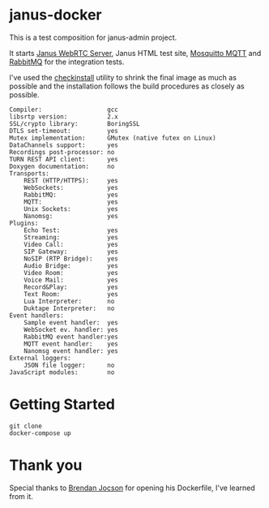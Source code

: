 # janus-docker

This is a test composition for janus-admin project.

It starts [Janus WebRTC Server](https://github.com/meetecho/janus-gateway), Janus HTML test site, [Mosquitto MQTT](https://mosquitto.org/) and [RabbitMQ](https://www.rabbitmq.com/) for the integration tests.

I've used the [checkinstall](https://asic-linux.com.mx/~izto/checkinstall/) utility to shrink the final image as much as possible and the installation follows the build procedures as closely as possible.

```
Compiler:                  gcc
libsrtp version:           2.x
SSL/crypto library:        BoringSSL
DTLS set-timeout:          yes
Mutex implementation:      GMutex (native futex on Linux)
DataChannels support:      yes
Recordings post-processor: no
TURN REST API client:      yes
Doxygen documentation:     no
Transports:
    REST (HTTP/HTTPS):     yes
    WebSockets:            yes
    RabbitMQ:              yes
    MQTT:                  yes
    Unix Sockets:          yes
    Nanomsg:               yes
Plugins:
    Echo Test:             yes
    Streaming:             yes
    Video Call:            yes
    SIP Gateway:           yes
    NoSIP (RTP Bridge):    yes
    Audio Bridge:          yes
    Video Room:            yes
    Voice Mail:            yes
    Record&Play:           yes
    Text Room:             yes
    Lua Interpreter:       no
    Duktape Interpreter:   no
Event handlers:
    Sample event handler:  yes
    WebSocket ev. handler: yes
    RabbitMQ event handler:yes
    MQTT event handler:    yes
    Nanomsg event handler: yes
External loggers:
    JSON file logger:      no
JavaScript modules:        no
```

# Getting Started

```
git clone 
docker-compose up
```

# Thank you

Special thanks to [Brendan Jocson](https://github.com/krull/docker-janus) for opening his Dockerfile, I've learned from it.

